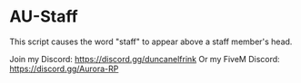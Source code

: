 # AU-Staff
This script causes the word "staff" to appear above a staff member's head.

Join my Discord: https://discord.gg/duncanelfrink
Or my FiveM Discord: https://discord.gg/Aurora-RP
